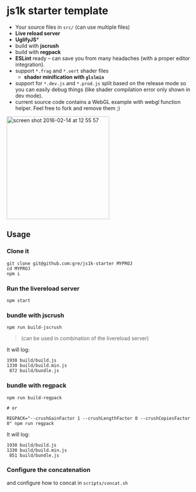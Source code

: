 js1k starter template
=====================

- Your source files in `src/` (can use multiple files)
- **Live reload server**
- **UglifyJS***
- build with **jscrush**
- build with **regpack**
- **ESLint** ready – can save you from many headaches (with a proper editor integration).
- support `*.frag` and `*.vert` shader files
  - **shader minification with `glslmin`**
- support for `*.dev.js` and `*.prod.js` split based on the release mode so you can easily debug things (like shader compilation error only shown in dev mode).
- current source code contains a WebGL example with webgl function helper. Feel free to fork and remove them ;)

<img width="280" alt="screen shot 2016-02-14 at 12 55 57" src="https://cloud.githubusercontent.com/assets/211411/13033536/607199d8-d31a-11e5-8afd-21de56b46bd4.png">


## Usage

### Clone it
```
git clone git@github.com:gre/js1k-starter MYPROJ
cd MYPROJ
npm i
```

### Run the livereload server

```
npm start
```

### bundle with jscrush

```
npm run build-jscrush
```

> (can be used in combination of the livereload server)

It will log:

```
1930 build/build.js
1330 build/build.min.js
 872 build/bundle.js
```

### bundle with regpack

```
npm run build-regpack

# or

REGPACK="--crushGainFactor 1 --crushLengthFactor 0 --crushCopiesFactor 0" npm run regpack
```

It will log:

```
1930 build/build.js
1330 build/build.min.js
 851 build/bundle.js
```

### Configure the concatenation

and configure how to concat in `scripts/concat.sh`
